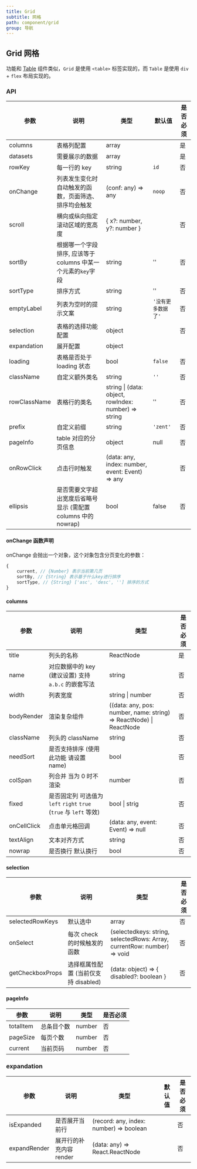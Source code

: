 ```yaml
---
title: Grid
subtitle: 网格
path: component/grid
group: 导航
---
```


## Grid 网格

功能和 [Table](table) 组件类似，`Grid` 是使用 `<table>` 标签实现的，而 `Table` 是使用 `div` + `flex` 布局实现的。

### API

| 参数         | 说明                                                          | 类型                                                 | 默认值             | 是否必须 |
| ------------ | ------------------------------------------------------------- | ---------------------------------------------------- | ------------------ | -------- |
| columns      | 表格列配置                                                    | array                                                |                    | 是       |
| datasets     | 需要展示的数据                                                | array                                                |                    | 是       |
| rowKey       | 每一行的 key                                                  | string                                               | `id`               | 否       |
| onChange     | 列表发生变化时自动触发的函数，页面筛选、排序均会触发          | (conf: any) => any                                  | `noop`             | 否       |
| scroll       | 横向或纵向指定滚动区域的宽高度                                | { x?: number, y?: number }                           |                    | 否       |
| sortBy       | 根据哪一个字段排序, 应该等于 columns 中某一个元素的`key`字段  | string                                               | ''                 | 否       |
| sortType     | 排序方式                                                      | string                                               | ''                 | 否       |
| emptyLabel   | 列表为空时的提示文案                                          | string                                               | `'没有更多数据了'` | 否       |
| selection    | 表格的选择功能配置                                            | object                                               |                    | 否       |
| expandation  | 展开配置                                                      | object                                               |                    |          | 否 |
| loading      | 表格是否处于 loading 状态                                     | bool                                                 | `false`            | 否       |
| className    | 自定义额外类名                                                | string                                               | `''`               | 否       |
| rowClassName | 表格行的类名                                                  | string \| (data: object, rowIndex: number) => string | ''                 | 否       |
| prefix       | 自定义前缀                                                    | string                                               | `'zent'`           | 否       |
| pageInfo     | table 对应的分页信息                                          | object                                               | null               | 否       |
| onRowClick   | 点击行时触发                                                  | (data: any, index: number, event: Event) => any     |                    | 否       |
| ellipsis     | 是否需要文字超出宽度后省略号显示 (需配置 columns 中的 nowrap) | bool                                                 | false              | 否       |

#### onChange 函数声明

onChange 会抛出一个对象，这个对象包含分页变化的参数：

```js
{
	current, // {Number} 表示当前第几页
	sortBy, // {String} 表示基于什么key进行排序
	sortType, // {String} ['asc', 'desc', ''] 排序的方式
}
```

#### columns

| 参数        | 说明                                                              | 类型                                                               | 是否必须 |
| ----------- | ----------------------------------------------------------------- | ------------------------------------------------------------------ | -------- |
| title       | 列头的名称                                                        | ReactNode                                                          | 是       |
| name        | 对应数据中的 key (建议设置) 支持 `a.b.c` 的嵌套写法               | string                                                             | 否       |
| width       | 列表宽度                                                          | string \| number                                                   | 否       |
| bodyRender  | 渲染复杂组件                                                      | ((data: any, pos: number, name: string) => ReactNode) \| ReactNode | 否       |
| className   | 列头的 className                                                  | string                                                             | 否       |
| needSort    | 是否支持排序 (使用此功能 请设置 name)                             | bool                                                               | 否       |
| colSpan     | 列合并 当为 0 时不渲染                                            | number                                                             | 否       |
| fixed       | 是否固定列 可选值为 `left` `right` `true` (`true` 与 `left` 等效) | bool \| strig                                                      | 否       |
| onCellClick | 点击单元格回调                                                    | (data: any, event: Event) => null                                  | 否       |
| textAlign   | 文本对齐方式                                                      | string                                                             | 否       |
| nowrap      | 是否换行 默认换行                                                 | bool                                                               | 否       |

#### selection

| 参数             | 说明                                 | 类型                                                                         | 是否必须 |
| ---------------- | ------------------------------------ | ---------------------------------------------------------------------------- | -------- |
| selectedRowKeys  | 默认选中                             | array                                                                        | 否       |
| onSelect         | 每次 check 的时候触发的函数          | (selectedkeys: string, selectedRows: Array<any>, currentRow: number) => void | 否       |
| getCheckboxProps | 选择框属性配置 (当前仅支持 disabled) | (data: object) => { disabled?: boolean }                                   | 否       |

#### pageInfo

| 参数      | 说明       | 类型   | 是否必须 |
| --------- | ---------- | ------ | -------- |
| totalItem | 总条目个数 | number | 否       |
| pageSize  | 每页个数   | number | 否       |
| current   | 当前页码   | number | 否       |

### expandation

| 参数         | 说明                    | 类型                                    | 默认值 | 是否必须 |
| ------------ | ----------------------- | --------------------------------------- | ------ | -------- |
| isExpanded   | 是否展开当前行          | (record: any, index: number) => boolean |        | 否       |
| expandRender | 展开行的补充内容 render | (data: any) => React.ReactNode          |        | 否       |

<style>
  .switch {
		margin-bottom: 10px;
  }
  .big-size {
  	font-size: 20px;
  }
</style>
